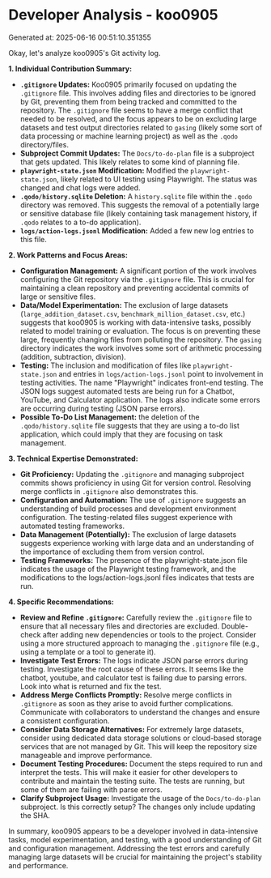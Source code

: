 # Developer Analysis - koo0905
Generated at: 2025-06-16 00:51:10.351355

Okay, let's analyze koo0905's Git activity log.

**1. Individual Contribution Summary:**

*   **`.gitignore` Updates:** Koo0905 primarily focused on updating the `.gitignore` file. This involves adding files and directories to be ignored by Git, preventing them from being tracked and committed to the repository. The `.gitignore` file seems to have a merge conflict that needed to be resolved, and the focus appears to be on excluding large datasets and test output directories related to `gasing` (likely some sort of data processing or machine learning project) as well as the `.qodo` directory/files.
*   **Subproject Commit Updates:** The `Docs/to-do-plan` file is a subproject that gets updated. This likely relates to some kind of planning file.
*   **`playwright-state.json` Modification:**  Modified the `playwright-state.json`, likely related to UI testing using Playwright. The status was changed and chat logs were added.
*   **`.qodo/history.sqlite` Deletion:** A `history.sqlite` file within the `.qodo` directory was removed.  This suggests the removal of a potentially large or sensitive database file (likely containing task management history, if `.qodo` relates to a to-do application).
*   **`logs/action-logs.jsonl` Modification:** Added a few new log entries to this file.

**2. Work Patterns and Focus Areas:**

*   **Configuration Management:**  A significant portion of the work involves configuring the Git repository via the `.gitignore` file. This is crucial for maintaining a clean repository and preventing accidental commits of large or sensitive files.
*   **Data/Model Experimentation:** The exclusion of large datasets (`large_addition_dataset.csv`, `benchmark_million_dataset.csv`, etc.) suggests that koo0905 is working with data-intensive tasks, possibly related to model training or evaluation. The focus is on preventing these large, frequently changing files from polluting the repository.  The `gasing` directory indicates the work involves some sort of arithmetic processing (addition, subtraction, division).
*   **Testing:** The inclusion and modification of files like `playwright-state.json` and entries in `logs/action-logs.jsonl` point to involvement in testing activities. The name "Playwright" indicates front-end testing. The JSON logs suggest automated tests are being run for a Chatbot, YouTube, and Calculator application. The logs also indicate some errors are occurring during testing (JSON parse errors).
*   **Possible To-Do List Management:** the deletion of the `.qodo/history.sqlite` file suggests that they are using a to-do list application, which could imply that they are focusing on task management.

**3. Technical Expertise Demonstrated:**

*   **Git Proficiency:**  Updating the `.gitignore` and managing subproject commits shows proficiency in using Git for version control. Resolving merge conflicts in `.gitignore` also demonstrates this.
*   **Configuration and Automation:** The use of `.gitignore` suggests an understanding of build processes and development environment configuration. The testing-related files suggest experience with automated testing frameworks.
*   **Data Management (Potentially):**  The exclusion of large datasets suggests experience working with large data and an understanding of the importance of excluding them from version control.
*   **Testing Frameworks:** The presence of the playwright-state.json file indicates the usage of the Playwright testing framework, and the modifications to the logs/action-logs.jsonl files indicates that tests are run.

**4. Specific Recommendations:**

*   **Review and Refine `.gitignore`:** Carefully review the `.gitignore` file to ensure that all necessary files and directories are excluded. Double-check after adding new dependencies or tools to the project. Consider using a more structured approach to managing the `.gitignore` file (e.g., using a template or a tool to generate it).
*   **Investigate Test Errors:**  The logs indicate JSON parse errors during testing. Investigate the root cause of these errors.  It seems like the chatbot, youtube, and calculator test is failing due to parsing errors. Look into what is returned and fix the test.
*   **Address Merge Conflicts Promptly:** Resolve merge conflicts in `.gitignore` as soon as they arise to avoid further complications. Communicate with collaborators to understand the changes and ensure a consistent configuration.
*   **Consider Data Storage Alternatives:** For extremely large datasets, consider using dedicated data storage solutions or cloud-based storage services that are not managed by Git.  This will keep the repository size manageable and improve performance.
*   **Document Testing Procedures:**  Document the steps required to run and interpret the tests.  This will make it easier for other developers to contribute and maintain the testing suite. The tests are running, but some of them are failing with parse errors.
*   **Clarify Subproject Usage:**  Investigate the usage of the `Docs/to-do-plan` subproject. Is this correctly setup? The changes only include updating the SHA.

In summary, koo0905 appears to be a developer involved in data-intensive tasks, model experimentation, and testing, with a good understanding of Git and configuration management. Addressing the test errors and carefully managing large datasets will be crucial for maintaining the project's stability and performance.
